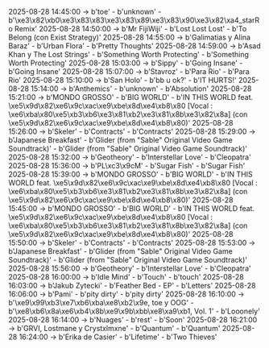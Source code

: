 2025-08-28 14:45:00 -> b'toe' - b'unknown' - b'\xe3\x82\xb0\xe3\x83\x83\xe3\x83\x89\xe3\x83\x90\xe3\x82\xa4_starRo Remix'
2025-08-28 14:50:00 -> b'Mr FijiWiji' - b'Lost Lost Lost' - b'To Belong (con Exist Strategy)'
2025-08-28 14:55:00 -> b'Galimatias y Alina Baraz' - b'Urban Flora' - b'Pretty Thoughts'
2025-08-28 14:59:00 -> b'Asad Khan y The Lost Strings' - b'Something Worth Protecting' - b'Something Worth Protecting'
2025-08-28 15:03:00 -> b'Sippy' - b'Going Insane' - b'Going Insane'
2025-08-28 15:07:00 -> b'Stavroz' - b'Para Rio' - b'Para Rio'
2025-08-28 15:10:00 -> b'San Holo' - b'bb u ok?' - b'IT HURTS!'
2025-08-28 15:14:00 -> b'Anthemics' - b'unknown' - b'Absolution'
2025-08-28 15:21:00 -> b'MONDO GROSSO' - b'BIG WORLD' - b'IN THIS WORLD feat. \xe5\x9d\x82\xe6\x9c\xac\xe9\xbe\x8d\xe4\xb8\x80 [Vocal : \xe6\xba\x80\xe5\xb3\xb6\xe3\x81\xb2\xe3\x81\x8b\xe3\x82\x8a] (con \xe5\x9d\x82\xe6\x9c\xac\xe9\xbe\x8d\xe4\xb8\x80)'
2025-08-28 15:26:00 -> b'Skeler' - b'Contracts' - b'Contracts'
2025-08-28 15:29:00 -> b'Japanese Breakfast' - b'Glider (from "Sable" Original Video Game Soundtrack)' - b'Glider (from "Sable" Original Video Game Soundtrack)'
2025-08-28 15:32:00 -> b'Geotheory' - b'Interstellar Love' - b'Cleopatra'
2025-08-28 15:36:00 -> b'PL\xc3\x9cM' - b'Sugar Fish' - b'Sugar Fish'
2025-08-28 15:39:00 -> b'MONDO GROSSO' - b'BIG WORLD' - b'IN THIS WORLD feat. \xe5\x9d\x82\xe6\x9c\xac\xe9\xbe\x8d\xe4\xb8\x80 [Vocal : \xe6\xba\x80\xe5\xb3\xb6\xe3\x81\xb2\xe3\x81\x8b\xe3\x82\x8a] (con \xe5\x9d\x82\xe6\x9c\xac\xe9\xbe\x8d\xe4\xb8\x80)'
2025-08-28 15:45:00 -> b'MONDO GROSSO' - b'BIG WORLD' - b'IN THIS WORLD feat. \xe5\x9d\x82\xe6\x9c\xac\xe9\xbe\x8d\xe4\xb8\x80 [Vocal : \xe6\xba\x80\xe5\xb3\xb6\xe3\x81\xb2\xe3\x81\x8b\xe3\x82\x8a] (con \xe5\x9d\x82\xe6\x9c\xac\xe9\xbe\x8d\xe4\xb8\x80)'
2025-08-28 15:50:00 -> b'Skeler' - b'Contracts' - b'Contracts'
2025-08-28 15:53:00 -> b'Japanese Breakfast' - b'Glider (from "Sable" Original Video Game Soundtrack)' - b'Glider (from "Sable" Original Video Game Soundtrack)'
2025-08-28 15:56:00 -> b'Geotheory' - b'Interstellar Love' - b'Cleopatra'
2025-08-28 16:00:00 -> b'Idle Mind' - b'Touch' - b'touch'
2025-08-28 16:03:00 -> b'Jakub Zytecki' - b'Feather Bed - EP' - b'Letters'
2025-08-28 16:06:00 -> b'Pami' - b'pity dirty' - b'pity dirty'
2025-08-28 16:10:00 -> b'\xe9\x99\xb3\xe7\xb6\xba\xe8\xb2\x9e, toe y OOG' - b'\xe8\xb6\x8a\xe6\xb4\x8b\xe9\x9b\xbb\xe8\xa9\xb1, Vol. 1' - b'Looonely'
2025-08-28 16:14:00 -> b'Nuages' - b'rest' - b'Soon'
2025-08-28 16:21:00 -> b'GRVI, Lostmane y Crystxlmxne' - b'Quantum' - b'Quantum'
2025-08-28 16:24:00 -> b'Erika de Casier' - b'Lifetime' - b'Two Thieves'
